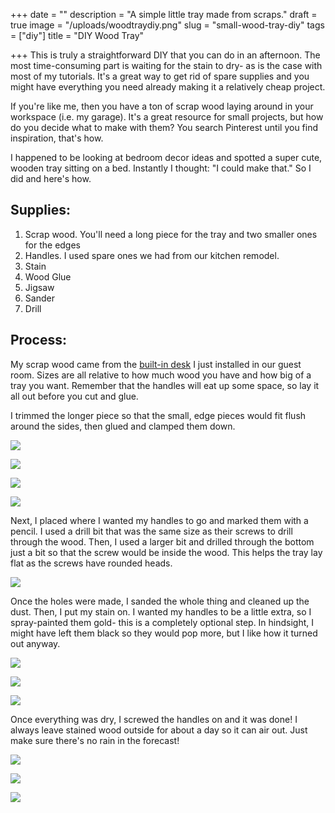 +++
date = ""
description = "A simple little tray made from scraps."
draft = true
image = "/uploads/woodtraydiy.png"
slug = "small-wood-tray-diy"
tags = ["diy"]
title = "DIY Wood Tray"

+++
This is truly a straightforward DIY that you can do in an afternoon. The most time-consuming part is waiting for the stain to dry- as is the case with most of my tutorials. It's a great way to get rid of spare supplies and you might have everything you need already making it a relatively cheap project.

If you're like me, then you have a ton of scrap wood laying around in your workspace (i.e. my garage). It's a great resource for small projects, but how do you decide what to make with them? You search Pinterest until you find inspiration, that's how.

I happened to be looking at bedroom decor ideas and spotted a super cute, wooden tray sitting on a bed. Instantly I thought: "I could make that." So I did and here's how.

## Supplies:

1. Scrap wood. You'll need a long piece for the tray and two smaller ones for the edges
2. Handles. I used spare ones we had from our kitchen remodel.
3. Stain
4. Wood Glue
5. Jigsaw
6. Sander
7. Drill

## Process:

My scrap wood came from the [built-in desk](https://craftycody.com/crafts/built-in-desk-diy/) I just installed in our guest room. Sizes are all relative to how much wood you have and how big of a tray you want. Remember that the handles will eat up some space, so lay it all out before you cut and glue.

I trimmed the longer piece so that the small, edge pieces would fit flush around the sides, then glued and clamped them down.

![](/uploads/traydiy_0.jpg)

![](/uploads/traydiy_2.jpg)

![](/uploads/traydiy_3.jpg)

![](/uploads/traydiy_5.jpg)

Next, I placed where I wanted my handles to go and marked them with a pencil. I used a drill bit that was the same size as their screws to drill through the wood. Then, I used a larger bit and drilled through the bottom just a bit so that the screw would be inside the wood. This helps the tray lay flat as the screws have rounded heads.

![](/uploads/traydiy_7.jpg)

Once the holes were made, I sanded the whole thing and cleaned up the dust. Then, I put my stain on. I wanted my handles to be a little extra, so I spray-painted them gold- this is a completely optional step. In hindsight, I might have left them black so they would pop more, but I like how it turned out anyway.

![](/uploads/traydiy_8.jpg)

![](/uploads/traydiy_9.jpg)

![](/uploads/traydiy_6.jpg)

Once everything was dry, I screwed the handles on and it was done! I always leave stained wood outside for about a day so it can air out. Just make sure there's no rain in the forecast!

![](/uploads/traydiy_11.jpg)

![](/uploads/traydiy_13.jpg)

![](/uploads/traydiy_14.jpg)